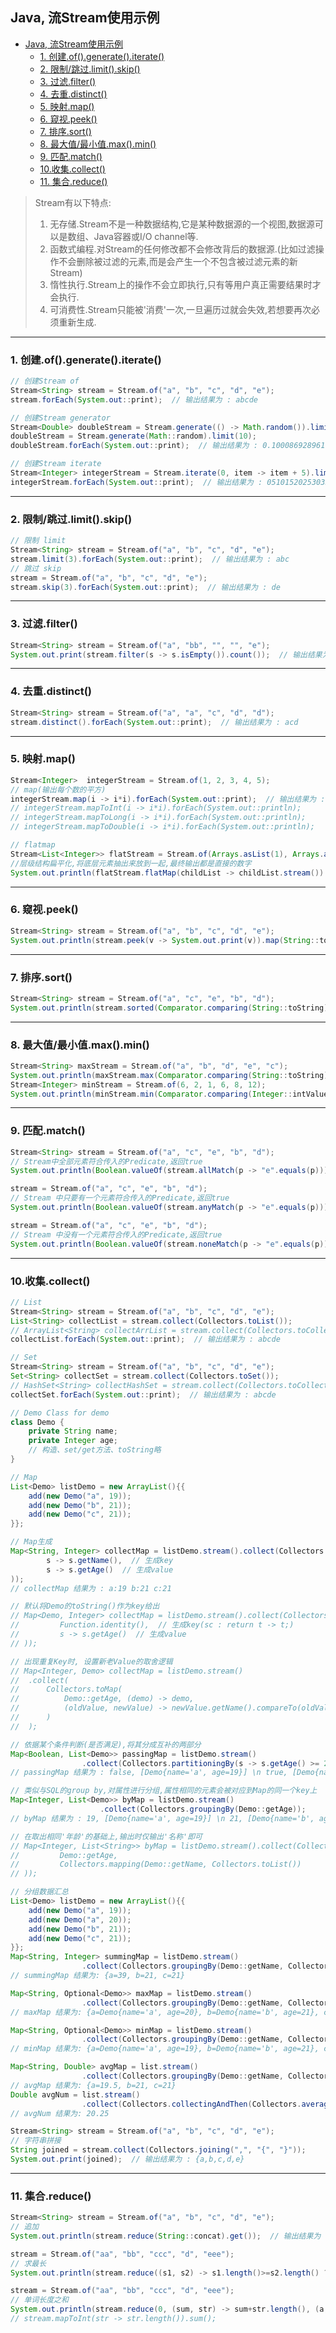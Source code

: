 ## Java, 流Stream使用示例

- [Java, 流Stream使用示例](#java-流stream使用示例)
  - [1. 创建.of().generate().iterate()](#1-创建ofgenerateiterate)
  - [2. 限制/跳过.limit().skip()](#2-限制跳过limitskip)
  - [3. 过滤.filter()](#3-过滤filter)
  - [4. 去重.distinct()](#4-去重distinct)
  - [5. 映射.map()](#5-映射map)
  - [6. 窥视.peek()](#6-窥视peek)
  - [7. 排序.sort()](#7-排序sort)
  - [8. 最大值/最小值.max().min()](#8-最大值最小值maxmin)
  - [9. 匹配.match()](#9-匹配match)
  - [10.收集.collect()](#10收集collect)
  - [11. 集合.reduce()](#11-集合reduce)

> Stream有以下特点:  
> 1. 无存储.Stream不是一种数据结构,它是某种数据源的一个视图,数据源可以是数组、Java容器或I/O channel等.  
> 2. 函数式编程.对Stream的任何修改都不会修改背后的数据源.(比如过滤操作不会删除被过滤的元素,而是会产生一个不包含被过滤元素的新Stream)  
> 3. 惰性执行.Stream上的操作不会立即执行,只有等用户真正需要结果时才会执行.  
> 4. 可消费性.Stream只能被'消费'一次,一旦遍历过就会失效,若想要再次必须重新生成.  

---

### 1. 创建.of().generate().iterate()

```java
// 创建Stream of
Stream<String> stream = Stream.of("a", "b", "c", "d", "e");
stream.forEach(System.out::print);  // 输出结果为 : abcde

// 创建Stream generator
Stream<Double> doubleStream = Stream.generate(() -> Math.random()).limit(10);
doubleStream = Stream.generate(Math::random).limit(10);
doubleStream.forEach(System.out::print);  // 输出结果为 : 0.10008692896164717...

// 创建Stream iterate
Stream<Integer> integerStream = Stream.iterate(0, item -> item + 5).limit(10);
integerStream.forEach(System.out::print);  // 输出结果为 : 051015202530354045
```

---

### 2. 限制/跳过.limit().skip()

```java
// 限制 limit
Stream<String> stream = Stream.of("a", "b", "c", "d", "e");
stream.limit(3).forEach(System.out::print);  // 输出结果为 : abc
// 跳过 skip
stream = Stream.of("a", "b", "c", "d", "e");
stream.skip(3).forEach(System.out::print);  // 输出结果为 : de
```

---

### 3. 过滤.filter()

```java
Stream<String> stream = Stream.of("a", "bb", "", "", "e");
System.out.print(stream.filter(s -> s.isEmpty()).count());  // 输出结果为 : 2
```

---

### 4. 去重.distinct()

```java
Stream<String> stream = Stream.of("a", "a", "c", "d", "d");
stream.distinct().forEach(System.out::print);  // 输出结果为 : acd
```

---

### 5. 映射.map()

```java
Stream<Integer>  integerStream = Stream.of(1, 2, 3, 4, 5);
// map(输出每个数的平方)
integerStream.map(i -> i*i).forEach(System.out::print);  // 输出结果为 : 1491625
// integerStream.mapToInt(i -> i*i).forEach(System.out::println);
// integerStream.mapToLong(i -> i*i).forEach(System.out::println);
// integerStream.mapToDouble(i -> i*i).forEach(System.out::println);

// flatmap
Stream<List<Integer>> flatStream = Stream.of(Arrays.asList(1), Arrays.asList(2, 3), Arrays.asList(3, 5, 6));
//层级结构扁平化,将底层元素抽出来放到一起,最终输出都是直接的数字
System.out.println(flatStream.flatMap(childList -> childList.stream()).collect(Collectors.toList()));  // 输出结果为 : [1, 2, 3, 3, 5, 6]
```

---

### 6. 窥视.peek()

```java
Stream<String> stream = Stream.of("a", "b", "c", "d", "e");
System.out.println(stream.peek(v -> System.out.print(v)).map(String::toUpperCase).collect(Collectors.toList()));  // 输出结果为 : abcde[A, B, C, D, E]
```

---

### 7. 排序.sort()

```java
Stream<String> stream = Stream.of("a", "c", "e", "b", "d");
System.out.println(stream.sorted(Comparator.comparing(String::toString)).collect(Collectors.toList()));  // 输出结果为 : [a, b, c, d, e]
```

---

### 8. 最大值/最小值.max().min()

```java
Stream<String> maxStream = Stream.of("a", "b", "d", "e", "c");
System.out.println(maxStream.max(Comparator.comparing(String::toString)).get());  // 输出结果为 : e
Stream<Integer> minStream = Stream.of(6, 2, 1, 6, 8, 12);
System.out.println(minStream.min(Comparator.comparing(Integer::intValue)).get());  // 输出结果为 : 1
```

---

### 9. 匹配.match()

```java
Stream<String> stream = Stream.of("a", "c", "e", "b", "d");
// Stream中全部元素符合传入的Predicate,返回true
System.out.println(Boolean.valueOf(stream.allMatch(p -> "e".equals(p))));  // 输出结果为 : false

stream = Stream.of("a", "c", "e", "b", "d");
// Stream 中只要有一个元素符合传入的Predicate,返回true
System.out.println(Boolean.valueOf(stream.anyMatch(p -> "e".equals(p))));  // 输出结果为 : true

stream = Stream.of("a", "c", "e", "b", "d");
// Stream 中没有一个元素符合传入的Predicate,返回true
System.out.println(Boolean.valueOf(stream.noneMatch(p -> "e".equals(p))));  // 输出结果为 : false
```

---

### 10.收集.collect()

```java
// List
Stream<String> stream = Stream.of("a", "b", "c", "d", "e");
List<String> collectList = stream.collect(Collectors.toList());
// ArrayList<String> collectArrList = stream.collect(Collectors.toCollection(ArrayList::new));
collectList.forEach(System.out::print);  // 输出结果为 : abcde
```

```java
// Set
Stream<String> stream = Stream.of("a", "b", "c", "d", "e");
Set<String> collectSet = stream.collect(Collectors.toSet());
// HashSet<String> collectHashSet = stream.collect(Collectors.toCollection(HashSet::new));
collectSet.forEach(System.out::print);  // 输出结果为 : abcde
```

```java
// Demo Class for demo
class Demo {
    private String name;
    private Integer age;
    // 构造、set/get方法、toString略
}
```

```java
// Map
List<Demo> listDemo = new ArrayList(){{
    add(new Demo("a", 19));
    add(new Demo("b", 21));
    add(new Demo("c", 21));
}};

// Map生成
Map<String, Integer> collectMap = listDemo.stream().collect(Collectors.toMap(
        s -> s.getName(),  // 生成key
        s -> s.getAge()  // 生成value
));
// collectMap 结果为 : a:19 b:21 c:21 

// 默认将Demo的toString()作为key给出
// Map<Demo, Integer> collectMap = listDemo.stream().collect(Collectors.toMap(
//         Function.identity(),  // 生成key(sc : return t -> t;)
//         s -> s.getAge()  // 生成value
// ));

// 出现重复Key时, 设置新老Value的取舍逻辑
// Map<Integer, Demo> collectMap = listDemo.stream()
// 	.collect(
// 		Collectors.toMap(
//			Demo::getAge, (demo) -> demo,
//			(oldValue, newValue) -> newValue.getName().compareTo(oldValue.getName()) > 0 ? newValue : oldValue  // 新老Value的取舍逻辑
//		)
//	);

// 依据某个条件判断(是否满足),将其分成互补的两部分
Map<Boolean, List<Demo>> passingMap = listDemo.stream()
    			.collect(Collectors.partitioningBy(s -> s.getAge() >= 20));
// passingMap 结果为 : false, [Demo{name='a', age=19}] \n true, [Demo{name='b', age=21}, Demo{name='c', age=21}]

// 类似与SQL的group by,对属性进行分组,属性相同的元素会被对应到Map的同一个key上
Map<Integer, List<Demo>> byMap = listDemo.stream()
    				.collect(Collectors.groupingBy(Demo::getAge));
// byMap 结果为 : 19, [Demo{name='a', age=19}] \n 21, [Demo{name='b', age=21}, Demo{name='c', age=21}]

// 在取出相同'年龄'的基础上,输出时仅输出'名称'即可
// Map<Integer, List<String>> byMap = listDemo.stream().collect(Collectors.groupingBy(
//         Demo::getAge,
//         Collectors.mapping(Demo::getName, Collectors.toList())
// ));

// 分组数据汇总
List<Demo> listDemo = new ArrayList(){{
    add(new Demo("a", 19));
    add(new Demo("a", 20));
    add(new Demo("b", 21));
    add(new Demo("c", 21));
}};
Map<String, Integer> summingMap = listDemo.stream()
				.collect(Collectors.groupingBy(Demo::getName, Collectors.summingInt(Demo::getAge)));
// summingMap 结果为: {a=39, b=21, c=21}

Map<String, Optional<Demo>> maxMap = listDemo.stream()
				.collect(Collectors.groupingBy(Demo::getName, Collectors.maxBy(Comparator::getAge)));
// maxMap 结果为: {a=Demo{name='a', age=20}, b=Demo{name='b', age=21}, c=Demo{name='c', age=21}}

Map<String, Optional<Demo>> minMap = listDemo.stream()
				.collect(Collectors.groupingBy(Demo::getName, Collectors.minBy(Comparator::getAge)));
// minMap 结果为: {a=Demo{name='a', age=19}, b=Demo{name='b', age=21}, c=Demo{name='c', age=21}}

Map<String, Double> avgMap = list.stream()
                .collect(Collectors.groupingBy(Demo::getName, Collectors.averagingDouble(Demo::getAge)));
// avgMap 结果为: {a=19.5, b=21, c=21}
Double avgNum = list.stream()
                .collect(Collectors.collectingAndThen(Collectors.averagingDouble(Demo::getAge), Double::new));
// avgNum 结果为: 20.25
```


```java
Stream<String> stream = Stream.of("a", "b", "c", "d", "e");
// 字符串拼接
String joined = stream.collect(Collectors.joining(",", "{", "}"));
System.out.print(joined);  // 输出结果为 : {a,b,c,d,e}
```

---

### 11. 集合.reduce()

```java
Stream<String> stream = Stream.of("a", "b", "c", "d", "e");
// 追加
System.out.println(stream.reduce(String::concat).get());  // 输出结果为 : abcde

stream = Stream.of("aa", "bb", "ccc", "d", "eee");
// 求最长
System.out.println(stream.reduce((s1, s2) -> s1.length()>=s2.length() ? s1 : s2).get());  // 输出结果为 : ccc

stream = Stream.of("aa", "bb", "ccc", "d", "eee");
// 单词长度之和
System.out.println(stream.reduce(0, (sum, str) -> sum+str.length(), (a, b) -> a+b));  // 输出结果为 : 11
// stream.mapToInt(str -> str.length()).sum();
```


